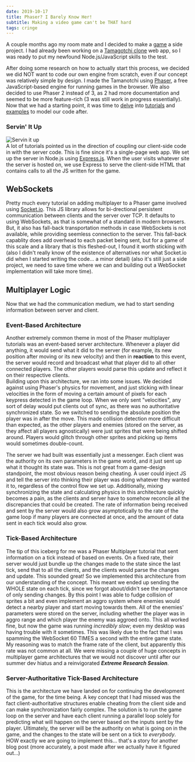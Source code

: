 ```yaml
---
date: 2019-10-17
title: Phaser? I Barely Know Her!
subtitle: Making a video game can't be THAT hard
tags: cringe
---
```


A couple months ago my room mate and I decided to make a [game](https://github.com/tsbraun1891/GARP.io "GARP.io") a side project. I had already been working on a [Tamagotchi clone](https://github.com/gabeklavans/Tamanotchi "Tamanotchi") web app, so I was ready to put my newfound Node.js/JavaScript skills to the test.

After doing some research on how to actually start this process, we decided we did NOT want to code our own engine from scratch, even if our concept was relatively simple by design. I made the Tamanotchi using [Phaser](https://phaser.io/ "Phaser.io"), a free JavaScript-based engine for running games in the browser. We also decided to use Phaser 2 instead of 3, as 2 had more documentation and seemed to be more feature-rich (3 was still work in progress essentially). Now that we had a starting point, it was time to [delve](https://phaser.io/tutorials/making-your-first-phaser-2-game "Official Phaser 2 Tutorial") into [tutorials](https://gamedevacademy.org/create-a-basic-multiplayer-game-in-phaser-3-with-socket-io-part-1/ "Simple Multiplayer Tutorial") and [examples](https://www.dynetisgames.com/2017/03/06/how-to-make-a-multiplayer-online-game-with-phaser-socket-io-and-node-js/ "MMO In Phaser") to model our code after.

### Servin' It Up

![Servin it up](https://media.giphy.com/media/3ohuPpJFjnXeaNwG6k/giphy.gif)  
A lot of tutorials pointed us in the direction of coupling our client-side code in with the server code. This is fine since it's a single-page web app. We set up the server in Node.js using [Express.js](https://expressjs.com/ "Express"). When the user visits whatever site the server is hosted on, we use Express to serve the client-side HTML that contains calls to all the JS written for the game.

## WebSockets

Pretty much every tutorial on adding multiplayer to a Phaser game involved using [Socket.io](https://socket.io/ "Socketio"). This JS library allows for bi-drectional persistent communication between clients and the server over TCP. It defaults to using WebSockets, as that is somewhat of a standard in modern browsers. But, it also has fall-back transportation methods in case WebSockets is not available, while providing seemless connection to the server. This fall-back capablity does add overhead to each packet being sent, but for a game of this scale and a library that is this fleshed-out, I found it worth sticking with (also I didn't really know of the existence of alternatives nor what Socket.io did when I started writing the code... a minor detail) (also it's still just a side project, we need to save time where we can and building out a WebSocket implementation will take more time).

## Multiplayer Logic

Now that we had the communication medium, we had to start sending information between server and client.

### Event-Based Architecture

Another extremely common theme in most of the Phaser multiplayer tutorials was an event-based server architecture. Whenever a player did anything, it would send what it did to the server (for example, its new position after moving or its new velocity) and then in **reaction** to this event, the server would record and broadcast what that player did to all other connected players. The other players would parse this update and reflect it on their respective clients.  
Building upon this architecture, we ran into some issues. We decided against using Phaser's physics for movement, and just sticking with linear velocities in the form of moving a certain amount of pixels for each keypress detected in the game loop. When we only sent "velocities", any sort of delay would put clients out of sync, as there was no authoritative synchronized state. So we switched to sending the absolute position the player was in after the move. This made collision detection more difficult than expected, as the other players and enemies (stored on the server, as they affect all players agnostically) were just sprites that were being shifted around. Players would glitch through other sprites and picking up items would sometimes double-count.

The server we had built was essentially just a messenger. Each client was the authority on its own parameters in the game world, and it just sent up what it thought its state was. This is not great from a game-design standpoint, the most obvious reason being cheating. A user could inject JS and tell the server into thinking their player was doing whatever they wanted it to, regardless of the control flow we set up. Additionally, mixing synchronizing the state and calculating physics in this architecture quickly becomes a pain, as the clients and server have to somehow reconcile all the discrepancies that could be created. The rate of information being received and sent by the server would also grow asymptotically to the rate of the game loop if many players are connected at once, and the amount of data sent in each tick would also grow.

### Tick-Based Architecture

The tip of this iceberg for me was a Phaser Multiplayer tutorial that sent information on a tick instead of based on events. On a fixed rate, their server would just bundle up the changes made to the state since the last tick, send that to all the clients, and the clients would parse the changes and update. This sounded great! So we implemented this architecture from our understanding of the concept. This meant we ended up sending the WHOLE state on each tick, since we forgot about/didn't see the importance of only sending changes. By this point I was able to fudge collision of sprites a bit and even implement an aggro system where enemies would detect a nearby player and start moving towards them. All of the enemies' parameters were stored on the server, including whether the player was in aggro range and which player the enemy was aggroed onto. This all worked fine, but now the game was running _incredibly slow_; even my desktop was having trouble with it sometimes. This was likely due to the fact that I was spamming the WebSocket 60 TIMES a second with the entire game state. My reasoning was to match the frame rate of the client, but apparently this rate was not common at all. We were missing a couple of huge concepts in multiplayer game architectures that we would not discover until after our summer dev hiatus and a reinvigorated **_Extreme Research Session_**.

### Server-Authoritative Tick-Based Architecture

This is the architecture we have landed on for continuing the development of the game, for the time being. A key concept that I had missed was the fact client-authoritative structures enable cheating from the client side and can make synchronization fairly complex. The solution is to run the game loop on the server and have each client running a parallel loop solely for predicting what will happen on the server based on the inputs sent by the player. Ultimately, the server will be the authority on what is going on in the game, and the changes to the state will be sent on a tick to _everybody_. HOW exactly we are going to implement this... that's a story for another blog post (more accurately, a post made after we actually have it figured out...)
